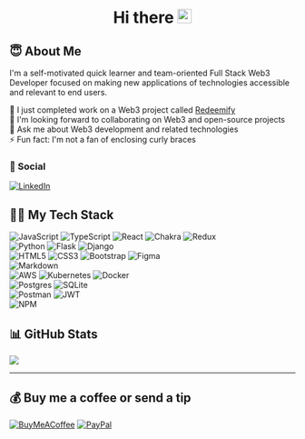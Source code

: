 <h1 align="center">Hi there <img src="https://raw.githubusercontent.com/thecokerdavid/thecokerdavid/main/gifs/wave.gif" width="25px" height = "25px"></h1>

## 😇 About Me

I'm a self-motivated quick learner and team-oriented Full Stack Web3 Developer focused on making new applications of technologies accessible and relevant to end users.

🔭 I just completed work on a Web3 project called [Redeemify](https://twitter.com/RedeemifyApp)<br>👯 I'm looking forward to collaborating on Web3 and open-source projects<br>💬 Ask me about Web3 development and related technologies<br>⚡ Fun fact: I'm not a fan of enclosing curly braces


### 💬 Social

[![LinkedIn](https://img.shields.io/badge/LinkedIn-%230077B5.svg?logo=linkedin&logoColor=white)](https://linkedin.com/in/emmanuel-agbavwe-full-stack-developer)  

## 🧑‍💻 My Tech Stack

![JavaScript](https://img.shields.io/badge/javascript-%23323330.svg?style=flat&logo=javascript&logoColor=%23F7DF1E) ![TypeScript](https://img.shields.io/badge/typescript-%23007ACC.svg?style=flat&logo=typescript&logoColor=white) ![React](https://img.shields.io/badge/react-%2320232a.svg?style=flat&logo=react&logoColor=%2361DAFB)  ![Chakra](https://img.shields.io/badge/chakra-%234ED1C5.svg?style=flat&logo=chakraui&logoColor=white) ![Redux](https://img.shields.io/badge/redux-%23593d88.svg?style=flat&logo=redux&logoColor=white)  
![Python](https://img.shields.io/badge/python-3670A0?style=flat&logo=python&logoColor=ffdd54) ![Flask](https://img.shields.io/badge/flask-%23000.svg?style=flat&logo=flask&logoColor=white)  ![Django](https://img.shields.io/badge/django-%23092E20.svg?style=flat&logo=django&logoColor=white)  
![HTML5](https://img.shields.io/badge/html5-%23E34F26.svg?style=flat&logo=html5&logoColor=white) ![CSS3](https://img.shields.io/badge/css3-%231572B6.svg?style=flat&logo=css3&logoColor=white) ![Bootstrap](https://img.shields.io/badge/bootstrap-%23563D7C.svg?style=flat&logo=bootstrap&logoColor=white) ![Figma](https://img.shields.io/badge/figma-%23F24E1E.svg?style=flat&logo=figma&logoColor=white)  
![Markdown](https://img.shields.io/badge/markdown-%23000000.svg?style=flat&logo=markdown&logoColor=white)  
![AWS](https://img.shields.io/badge/AWS-%23FF9900.svg?style=flat&logo=amazon-aws&logoColor=white) ![Kubernetes](https://img.shields.io/badge/kubernetes-%23326ce5.svg?style=flat&logo=kubernetes&logoColor=white) ![Docker](https://img.shields.io/badge/docker-%230db7ed.svg?style=flat&logo=docker&logoColor=white)  
![Postgres](https://img.shields.io/badge/postgres-%23316192.svg?style=flat&logo=postgresql&logoColor=white) ![SQLite](https://img.shields.io/badge/sqlite-%2307405e.svg?style=flat&logo=sqlite&logoColor=white)  
![Postman](https://img.shields.io/badge/Postman-FF6C37?style=flat&logo=postman&logoColor=white)  ![JWT](https://img.shields.io/badge/JWT-black?style=flat&logo=JSON%20web%20tokens)  
![NPM](https://img.shields.io/badge/NPM-%23000000.svg?style=flat&logo=npm&logoColor=white) 

## 📊 GitHub Stats

![](https://github-readme-streak-stats.herokuapp.com/?user=Aro1914&theme=vision-friendly-dark&hide_border=true)<br/>

---

## 💰 Buy me a coffee or send a tip
  
  [![BuyMeACoffee](https://img.shields.io/badge/Buy%20Me%20a%20Coffee-ffdd00?style=for-the-badge&logo=buy-me-a-coffee&logoColor=black)](https://buymeacoffee.com/agbavweisaac) [![PayPal](https://img.shields.io/badge/PayPal-00457C?style=for-the-badge&logo=paypal&logoColor=white)](https://paypal.me/LoneHustler1914) 

  <!-- Proudly created with GPRM ( https://gprm.itsvg.in ) -->
